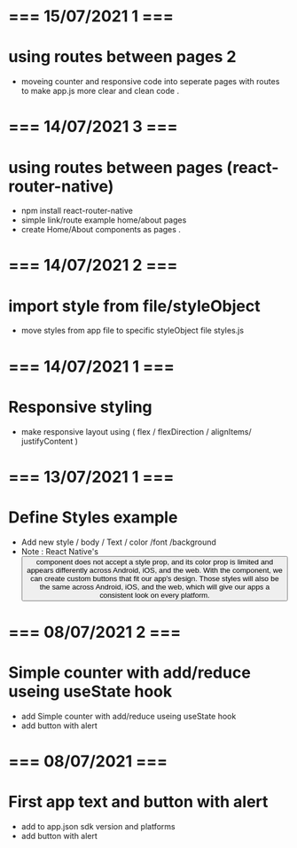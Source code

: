# === 15/07/2021 1 ===
# using routes between pages 2
- moveing counter and responsive code into seperate pages with routes to make app.js more clear and clean code .

# === 14/07/2021 3 ===
# using routes between pages (react-router-native)
- npm install react-router-native
- simple link/route example home/about pages
- create Home/About components as pages .

# === 14/07/2021 2 ===
# import style from file/styleObject 
- move styles from app file to specific styleObject file styles.js

# === 14/07/2021 1 ===
# Responsive styling 
- make responsive layout using ( flex / flexDirection / alignItems/ justifyContent ) 

# === 13/07/2021 1 ===
# Define Styles example
- Add new style / body / Text / color /font /background 
- Note : React Native's <Button /> component does not accept a style prop, and its color prop is limited and appears differently across Android, iOS, and the web. With the <Pressable /> component, we can create custom buttons that fit our app's design. Those styles will also be the same across Android, iOS, and the web, which will give our apps a consistent look on every platform.

# === 08/07/2021 2 ===
# Simple counter with add/reduce useing useState hook
- add Simple counter with add/reduce useing useState hook
- add button with alert

# === 08/07/2021  ===
# First app text and button with alert
- add to app.json sdk version and platforms 
- add button with alert
